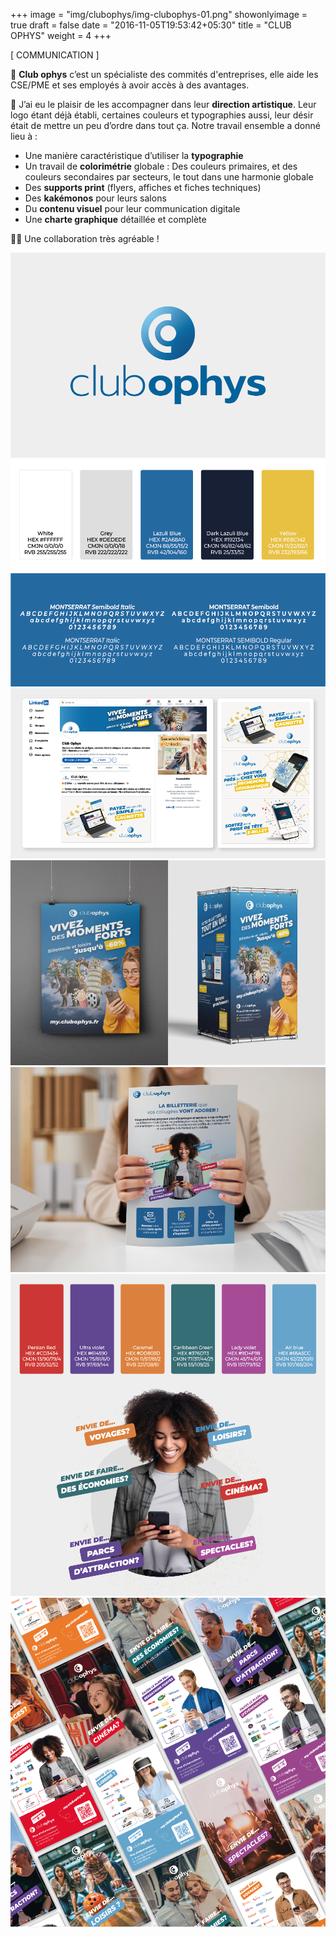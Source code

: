 +++
image = "img/clubophys/img-clubophys-01.png"
showonlyimage = true
draft = false
date = "2016-11-05T19:53:42+05:30"
title = "CLUB OPHYS"
weight = 4
+++


[ COMMUNICATION ]
<!--more-->

🎁 **Club ophys** c’est un spécialiste des commités d'entreprises, elle aide les CSE/PME et ses employés à avoir accès à des avantages.

📌 J’ai eu le plaisir de les accompagner dans leur **direction artistique**. Leur logo étant déjà établi, certaines couleurs et typographies aussi, leur désir était de mettre un peu d’ordre dans tout ça. Notre travail ensemble a donné lieu à : 
- Une manière caractéristique d’utiliser la **typographie**
- Un travail de **colorimétrie** globale : Des couleurs primaires, et des couleurs secondaires par secteurs, le tout dans une harmonie globale
- Des **supports print** (flyers, affiches et fiches techniques)
- Des **kakémonos** pour leurs salons
- Du **contenu visuel** pour leur communication digitale
- Une **charte graphique** détaillée et complète

👌🏻  Une collaboration très agréable !

![Logo][1]
![Couleurs primaires et typographies][2]
![Posts linkedIn][3]
![Affiche et cube salon][4]
![Fiche technique][5]
![Couleurs secondaires par catégories][6]
![Flyers catégories][7]

[1]: /img/clubophys/img-clubophys-01.png
[2]: /img/clubophys/img-clubophys-02.png
[3]: /img/clubophys/img-clubophys-03.png
[4]: /img/clubophys/img-clubophys-04.png
[5]: /img/clubophys/img-clubophys-05.png
[6]: /img/clubophys/img-clubophys-06.png
[7]: /img/clubophys/img-clubophys-07.png

